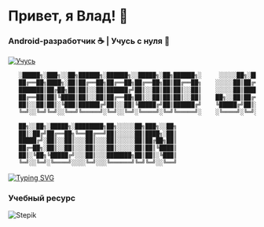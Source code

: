 # Привет, я Влад! 👋  
### Android-разработчик ☕ | Учусь с нуля 🚀  

[![Учусь](https://img.shields.io/badge/Статус-Активно%20изучаю-blue)](https://github.com/ТВОЙ_НИК)


```java
   ░█████╗░███╗░░██╗██████╗░██████╗░░█████╗░██╗██████╗░     ░░░░░██╗░█████╗░██╗░░░██╗░█████╗░
   ██╔══██╗████╗░██║██╔══██╗██╔══██╗██╔══██╗██║██╔══██╗    ░░░░░██║██╔══██╗██║░░░██║██╔══██╗
   ███████║██╔██╗██║██║░░██║██████╔╝██║░░██║██║██║░░██║    ░░░░░██║███████║██║░░░██║███████║
   ██╔══██║██║╚████║██║░░██║██╔══██╗██║░░██║██║██║░░██║    ██╗░░██║██╔══██║╚██╗░██╔╝██╔══██║
   ██║░░██║██║░╚███║██████╔╝██║░░██║╚█████╔╝██║██████╔╝    ╚█████╔╝██║░░██║░╚████╔╝░██║░░██║
   ╚═╝░░╚═╝╚═╝░░╚══╝╚═════╝░╚═╝░░╚═╝░╚════╝░╚═╝╚═════╝░    ░╚════╝░╚═╝░░╚═╝░░╚═══╝░░╚═╝░░╚═╝
```

```kotlin
   ██╗░░██╗░█████╗░████████╗██╗░░░░░██╗███╗░░██╗
   ██║░██╔╝██╔══██╗╚══██╔══╝██║░░░░░██║████╗░██║
   █████╔╝░██║░░██║░░░██║░░░██║░░░░░██║██╔██╗██║
   ██╔═██╗░██║░░██║░░░██║░░░██║░░░░░██║██║╚████║
   ██║░╚██╗╚█████╔╝░░░██║░░░███████╗██║██║░╚███║
   ╚═╝░░╚═╝░╚════╝░░░░╚═╝░░░╚══════╝╚═╝╚═╝░░╚══╝
```

[![Typing SVG](https://readme-typing-svg.demolab.com?font=Roboto+Mono&size=24&duration=4000&pause=1000&color=3DDC84&width=600&lines=Building+the+future+with+%7BAndroid+Java+Kotlin%7D)](https://git.io/typing-svg)

### Учебный ресурс
![Stepik](https://img.shields.io/badge/-Stepik-1E74FF?logo=stepik&logoColor=white)


